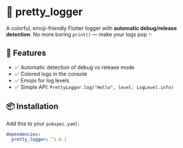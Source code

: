 # 🌈 pretty_logger

A colorful, emoji-friendly Flutter logger with **automatic debug/release detection**.
No more boring `print()` — make your logs pop ✨

## 🚀 Features
- ✅ Automatic detection of debug vs release mode
- ✅ Colored logs in the console
- ✅ Emojis for log levels
- ✅ Simple API: `PrettyLogger.log("Hello", level: LogLevel.info)`

## 📦 Installation
Add this to your `pubspec.yaml`:
```yaml
dependencies:
  pretty_logger: ^1.0.1

